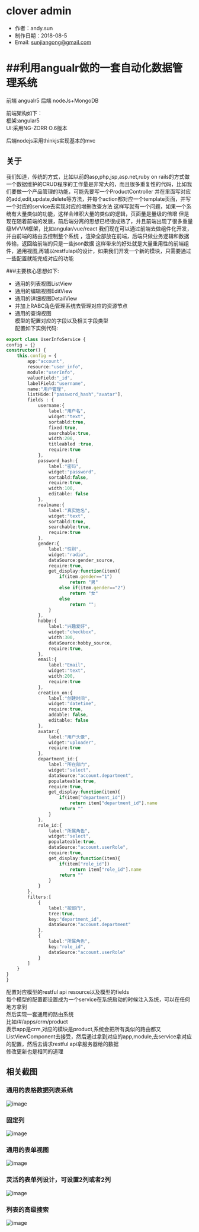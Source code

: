 clover admin
=========================
* 作者：andy.sun
* 制作日期：2018-08-5
* Email: sunjiangong@gmail.com

##利用angualr做的一套自动化数据管理系统
====

前端 angualr5
后端 nodeJs+MongoDB

前端架构如下：<br>
   框架:angular5<br>
   UI:采用NG-ZORR O.6版本<br>

后端nodejs采用thinkjs实现基本的mvc

关于
------------------------
> 
我们知道，传统的方式，比如以前的asp,php,jsp,asp.net,ruby on rails的方式做一个数据维护的CRUD程序的工作量是非常大的，而且很多重复性的代码，比如我们要做一个产品管理的功能，可能先要写一个ProductController
并在里面写对应的add,edit,update,delete等方法，并每个action都对应一个template页面，并写一个对应的service去实现对应的增删改查方法
这样写就有一个问题，如果一个系统有大量类似的功能，这样会堆积大量的类似的逻辑，页面量是量级的倍增
但是现在随着前端的发展，前后端分离的思想已经很成熟了，并且前端出现了很多重量级MVVM框架，比如angular/vue/react
我们现在可以通过前端去做组件化开发，并由前端的路由去控制整个系统
，渲染全部放在前端，后端只做业务逻辑和数据传输，返回给前端的只是一些json数据
这样带来的好处就是大量重用性的前端组件，通用视图,再辅以restfulapi的设计，如果我们开发一个新的模块，只需要通过一些配置就能完成对应的功能

###主要核心思想如下:
- 通用的列表视图ListView
- 通用的编辑视图EditView
- 通用的详细视图DetailView
- 并加上RABC角色管理系统去管理对应的资源节点
- 通用的查询视图<br>
模型的配置对应的字段以及相关字段类型<br>
配置如下实例代码:<br>
``` Typescript
export class UserInfoService {
config = {}
constructor() {
    this.config = {
        app:"account",
        resource:"user_info",
        module:"userInfo",
        valueField:"_id",
        labelField:"username",
        name:"用户管理",
        listHide:["password_hash","avatar"],
        fields : {
            username:{
                label:"用户名",
                widget:"text",
                sortabld:true,
                fixed:true,
                searchable:true,
                width:200,
                titleabled :true,
                require:true
            },
            password_hash:{
                label:"密码",
                widget:"password",
                sortabld:false,
                require:true,
                width:100,
                editable: false
            },
            realname:{
                label:"真实姓名",
                widget:"text",
                sortabld:true,
                searchable:true,
                require:true
            },
            gender:{
                label:"性别",
                widget:"radio",
                dataSource:gender_source,
                require:true,
                get_display:function(item){
                    if(item.gender=="1")
                        return "男"
                    else if(item.gender=="2")
                        return "女"
                    else
                        return "";
                }
            },
            hobby:{
                label:"兴趣爱好",
                widget:"checkbox",
                width:300,
                dataSource:hobby_source,
                require:true,
            },
            email:{
                label:"Email",
                widget:"text",
                width:200,
                require:true
            },
            creation_on:{
                label:"创建时间",
                widget:"datetime",
                require:true,
                addable: false,
                editable: false
            },
            avatar:{
                label:"用户头像",
                widget:"uploader",
                require:true
            },
            department_id:{
                label:"所在部门",
                widget:"select",
                dataSource:"account.department",
                populateable:true,
                require:true,
                get_display:function(item){
                    if(item["department_id"])
                        return item["department_id"].name
                    return ""
                }
            },
            role_id:{
                label:"所属角色",
                widget:"select",
                populateable:true,
                dataSource:"account.userRole",
                require:true,
                get_display:function(item){
                    if(item["role_id"])
                        return item["role_id"].name
                    return ""
                }
            }
        },
        filters:[
            {
                label:"按部门",
                tree:true,
                key:"department_id",
                dataSource:"account.department"
            },
            {
                label:"所属角色",
                key:"role_id",
                dataSource:"account.userRole"
            }
        ]
    }
}
}
```
配置对应模型的restful api resource以及模型的fields<br>
每个模型的配置都设置成为一个service在系统启动的时候注入系统，可以在任何地方拿到<br>
然后实现一套通用的路由系统<br>
比如/#/apps/crm/product<br>
表示app是crm,对应的模块是product,系统会把所有类似的路由都又
ListViewComponent去接受，然后通过拿到对应的app,module,去service拿对应的配置，然后去请求restful api拿服务器给的数据<br>
修改更新也是相同的道理

## 相关截图

### 通用的表格数据列表系统
![image](https://raw.githubusercontent.com/sunjianghong/clover-admin/master/screenshots/table-view.jpg)
### 固定列
![image](https://raw.githubusercontent.com/sunjianghong/clover-admin/master/screenshots/fix-column.jpg)
### 通用的表单视图
![image](https://raw.githubusercontent.com/sunjianghong/clover-admin/master/screenshots/form.jpg)
### 灵活的表单列设计，可设置2列或者2列
![image](https://raw.githubusercontent.com/sunjianghong/clover-admin/master/screenshots/form-single.jpg)
### 列表的高级搜索
![image](https://raw.githubusercontent.com/sunjianghong/clover-admin/master/screenshots/search.jpg)

